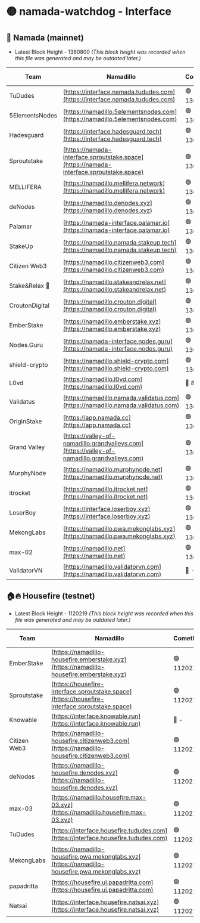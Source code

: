 # 🟡 namada-watchdog - Interface

## 🚀 Namada (mainnet)
- Latest Block Height - 1360800 *(This block height was recorded when this file was generated and may be outdated later.)*

| Team | Namadillo | CometBFT | Indexer | MASP Indexer |
|-|-|-|-|-|
| TuDudes | [https://interface.namada.tududes.com](https://interface.namada.tududes.com) | 🟢 1360783 | 🟢 1360783 | 🟢 1360783 |
| 5ElementsNodes | [https://namadillo.5elementsnodes.com](https://namadillo.5elementsnodes.com) | 🟢 1360783 | 🟢 1360783 | 🟢 1360783 |
| Hadesguard | [https://interface.hadesguard.tech](https://interface.hadesguard.tech) | 🟢 1360784 | 🟢 1360783 | 🟢 1360784 |
| Sproutstake | [https://namada-interface.sproutstake.space](https://namada-interface.sproutstake.space) | 🟢 1360784 | 🟢 1360784 | 🟢 1360784 |
| MELLIFERA | [https://namadillo.mellifera.network](https://namadillo.mellifera.network) | 🟢 1360786 | 🟢 1360786 | 🟢 1360785 |
| deNodes | [https://namadillo.denodes.xyz](https://namadillo.denodes.xyz) | 🟢 1360786 | 🟢 1360786 | 🟢 1360786 |
| Palamar | [https://namada-interface.palamar.io](https://namada-interface.palamar.io) | 🟢 1360787 | 🟢 1360787 | 🟢 1360787 |
| StakeUp | [https://namadillo.namada.stakeup.tech](https://namadillo.namada.stakeup.tech) | 🟢 1360787 | 🟢 1360787 | 🟢 1360787 |
| Citizen Web3 | [https://namadillo.citizenweb3.com](https://namadillo.citizenweb3.com) | 🟢 1360788 | 🟢 1360788 | 🟢 1360788 |
| Stake&Relax 🦥 | [https://namadillo.stakeandrelax.net](https://namadillo.stakeandrelax.net) | 🟢 1360789 | 🟢 1360789 | 🟢 1360789 |
| CroutonDigital | [https://namadillo.crouton.digital](https://namadillo.crouton.digital) | 🟢 1360789 | 🔴 1338918 | 🟢 1360789 |
| EmberStake | [https://namadillo.emberstake.xyz](https://namadillo.emberstake.xyz) | 🟢 1360789 | 🟢 1360789 | 🟢 1360789 |
| Nodes.Guru | [https://namada-interface.nodes.guru](https://namada-interface.nodes.guru) | 🟢 1360790 | 🟢 1360790 | 🟢 1360790 |
| shield-crypto | [https://namadillo.shield-crypto.com](https://namadillo.shield-crypto.com) | 🟢 1360790 | 🟢 1360790 | 🟢 1360790 |
| L0vd | [https://namadillo.l0vd.com](https://namadillo.l0vd.com) | 🔴 894059 | 🔴 1269187 | 🔴 894059 |
| Validatus | [https://namadillo.namada.validatus.com](https://namadillo.namada.validatus.com) | 🟢 1360791 | 🔴 1338199 | 🟢 1360791 |
| OriginStake | [https://app.namada.cc](https://app.namada.cc) | 🟢 1360792 | 🟢 1360791 | 🟢 1360791 |
| Grand Valley | [https://valley-of-namadillo.grandvalleys.com](https://valley-of-namadillo.grandvalleys.com) | 🟢 1360792 | 🟢 1360792 | 🟢 1360792 |
| MurphyNode | [https://namadillo.murphynode.net](https://namadillo.murphynode.net) | 🟢 1360792 | 🟢 1360792 | 🔴 - |
| itrocket | [https://namadillo.itrocket.net](https://namadillo.itrocket.net) | 🟢 1360793 | 🔴 1339267 | 🟢 1360793 |
| LoserBoy | [https://interface.loserboy.xyz](https://interface.loserboy.xyz) | 🟢 1360793 | 🟢 1360793 | 🔴 - |
| MekongLabs | [https://namadillo.pwa.mekonglabs.xyz](https://namadillo.pwa.mekonglabs.xyz) | 🟢 1360799 | 🟢 1360799 | 🟢 1360799 |
| max-02 | [https://namadillo.net](https://namadillo.net) | 🟢 1360800 | 🟢 1360799 | 🟢 1360799 |
| ValidatorVN | [https://namadillo.validatorvn.com](https://namadillo.validatorvn.com) | 🔴 - | 🔴 - | 🔴 - |

## 🏠🔥 Housefire (testnet)
- Latest Block Height - 1120219 *(This block height was recorded when this file was generated and may be outdated later.)*

| Team | Namadillo | CometBFT | Indexer | MASP Indexer |
|-|-|-|-|-|
| EmberStake | [https://namadillo-housefire.emberstake.xyz](https://namadillo-housefire.emberstake.xyz) | 🟢 1120213 | 🟢 1120213 | 🔴 1083022 |
| Sproutstake | [https://housefire-interface.sproutstake.space](https://housefire-interface.sproutstake.space) | 🟢 1120214 | 🟢 1120214 | 🟢 1120214 |
| Knowable | [https://interface.knowable.run](https://interface.knowable.run) | 🔴 - | 🔴 - | 🔴 - |
| Citizen Web3 | [https://namadillo-housefire.citizenweb3.com](https://namadillo-housefire.citizenweb3.com) | 🟢 1120214 | 🟢 1120214 | 🔴 - |
| deNodes | [https://namadillo-housefire.denodes.xyz](https://namadillo-housefire.denodes.xyz) | 🟢 1120216 | 🟢 1120216 | 🟢 1120216 |
| max-03 | [https://namadillo.housefire.max-03.xyz](https://namadillo.housefire.max-03.xyz) | 🟢 1120217 | 🟢 1120217 | 🟢 1120217 |
| TuDudes | [https://interface.housefire.tududes.com](https://interface.housefire.tududes.com) | 🟢 1120217 | 🟢 1120217 | 🟢 1120217 |
| MekongLabs | [https://namadillo-housefire.pwa.mekonglabs.xyz](https://namadillo-housefire.pwa.mekonglabs.xyz) | 🟢 1120218 | 🟢 1120217 | 🔴 1083022 |
| papadritta | [https://housefire.ui.papadritta.com](https://housefire.ui.papadritta.com) | 🟢 1120218 | 🔴 972185 | 🔴 - |
| Natsai | [https://interface.housefire.natsai.xyz](https://interface.housefire.natsai.xyz) | 🟢 1120219 | 🟢 1120219 | 🟢 1120219 |


